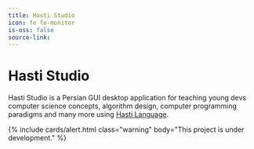 ```yaml
---
title: Hasti Studio
icon: fe fe-monitor
is-oss: false
source-link: 
---
```

# Hasti Studio
Hasti Studio is a Persian GUI desktop application for teaching young devs computer science concepts, algorithm design, computer programming paradigms and many more using [Hasti Language](/projects/hasti-lang).

{% include cards/alert.html class="warning" body="This project is under development." %}
